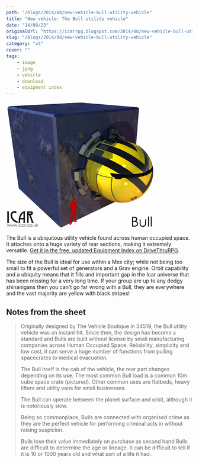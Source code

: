 ```yaml
---
path: "/blogs/2014/08/new-vehicle-bull-utility-vehicle"
title: "New vehicle: The Bull utility vehicle"
date: "14/08/23"
originalUrl: "https://icarrpg.blogspot.com/2014/08/new-vehicle-bull-utility-vehicle.html"
slug: "/blogs/2014/08/new-vehicle-bull-utility-vehicle"
category: "v4"
cover: ""
tags:
    - image
    - jpeg
    - vehicle
    - download
    - equipment index
---
```

![The Bull, a bullet shaped utility vehicle in yellow with black chevrons.](./images/vehicle-bull.jpg)

The Bull is a ubiquitous utility vehicle found across human occupied space. It attaches onto a huge variety of rear sections, making it extremely versatile. [Get it in the free, updated Equipment Index on DriveThruRPG](http://rpg.drivethrustuff.com/product/133598/Icar-Equipment-Index).  

The size of the Bull is ideal for use within a Mex city; while not being too small to fit a powerful set of generators and a Grav engine. Orbit capability and a ubiquity means that it fills and important gap in the Icar universe that has been missing for a very long time. If your group are up to any dodgy shinanigans then you can't go far wrong with a Bull, they are everywhere and the vast majority are yellow with black stripes!   

## Notes from the sheet

> Originally designed by The Vehicle Boutique in 34519, the Bull utility vehicle was an instant hit. Since then, the design has become a standard and Bulls are built without license by small manufacturing companies across Human Occupied Space. Reliability, simplicity and low cost, it can serve a huge number of functions from pulling spacecrates to medical evacuation.
> 
> The Bull itself is the cab of the vehicle, the rear part changes depending on its use. The most common Bull load is a common 10m cube space crate (pictured). Other common uses are flatbeds, heavy lifters and utility vans for small businesses.
> 
> The Bull can operate between the planet surface and orbit, although it is notoriously slow.
> 
> Being so commonplace, Bulls are connected with organised crime as they are the perfect vehicle for performing criminal acts in without raising suspicion.
> 
> Bulls lose their value immediately on purchase as second hand Bulls are difficult to determine the age or lineage. It can be difficult to tell if it is 10 or 1000 years old and what sort of a life it had.